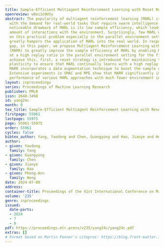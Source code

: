 ```yaml
---
title: Sample-Efficient Multiagent Reinforcement Learning with Reset Replay
openreview: w8ei1o9U5y
abstract: The popularity of multiagent reinforcement learning (MARL) is growing rapidly
  with the demand for real-world tasks that require swarm intelligence. However, a
  noticeable drawback of MARL is its low sample efficiency, which leads to a huge
  amount of interactions with the environment. Surprisingly, few MARL works focus
  on this practical problem especially in the parallel environment setting, which
  greatly hampers the application of MARL into the real world. In response to this
  gap, in this paper, we propose Multiagent Reinforcement Learning with Reset Replay
  (MARR) to greatly improve the sample efficiency of MARL by enabling MARL training
  at a high replay ratio in the parallel environment setting for the first time. To
  achieve this, first, a reset strategy is introduced for maintaining the network
  plasticity to ensure that MARL continually learns with a high replay ratio. Second,
  MARR incorporates a data augmentation technique to boost the sample efficiency further.
  Extensive experiments in SMAC and MPE show that MARR significantly improves the
  performance of various MARL approaches with much fewer environment interactions.
layout: inproceedings
series: Proceedings of Machine Learning Research
publisher: PMLR
issn: 2640-3498
id: yang24c
month: 0
tex_title: Sample-Efficient Multiagent Reinforcement Learning with Reset Replay
firstpage: 55961
lastpage: 55975
page: 55961-55975
order: 55961
cycles: false
bibtex_author: Yang, Yaodong and Chen, Guangyong and Hao, Jianye and Heng, Pheng-Ann
author:
- given: Yaodong
  family: Yang
- given: Guangyong
  family: Chen
- given: Jianye
  family: Hao
- given: Pheng-Ann
  family: Heng
date: 2024-07-08
address:
container-title: Proceedings of the 41st International Conference on Machine Learning
volume: '235'
genre: inproceedings
issued:
  date-parts:
  - 2024
  - 7
  - 8
pdf: https://proceedings.mlr.press/v235/yang24c/yang24c.pdf
extras: []
# Format based on Martin Fenner's citeproc: https://blog.front-matter.io/posts/citeproc-yaml-for-bibliographies/
---
```

